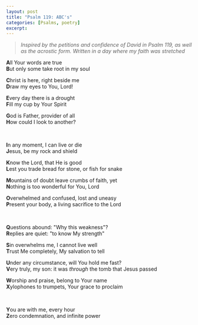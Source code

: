 ```yaml
---
layout: post
title: "Psalm 119: ABC's"
categories: [Psalms, poetry]
excerpt: 
---
```




> *Inspired by the petitions and confidence of David in Psalm 119, as well as the acrostic form.*
> *Written in a day where my faith was stretched*



**A**ll Your words are true  
**B**ut only some take root in my soul

**C**hrist is here, right beside me  
**D**raw my eyes to You, Lord!

**E**very day there is a drought  
**F**ill my cup by Your Spirit

**G**od is Father, provider of all  
**H**ow could I look to another?

<br>

**I**n any moment, I can live or die  
**J**esus, be my rock and shield

**K**now the Lord, that He is good  
**L**est you trade bread for stone, or fish for snake

**M**ountains of doubt leave crumbs of faith, yet  
**N**othing is too wonderful for You, Lord

**O**verwhelmed and confused, lost and uneasy  
**P**resent your body, a living sacrifice to the Lord

<br>

**Q**uestions abound: "Why this weakness"?  
**R**eplies are quiet: "to know My strength"

**S**in overwhelms me, I cannot live well  
**T**rust Me completely, My salvation to tell

**U**nder any circumstance, will You hold me fast?  
**V**ery truly, my son: it was *through* the tomb that Jesus passed

**W**orship and praise, belong to Your name  
**X**ylophones to trumpets, Your grace to proclaim

<br>

**Y**ou are with me, every hour  
**Z**ero condemnation, and infinite power
